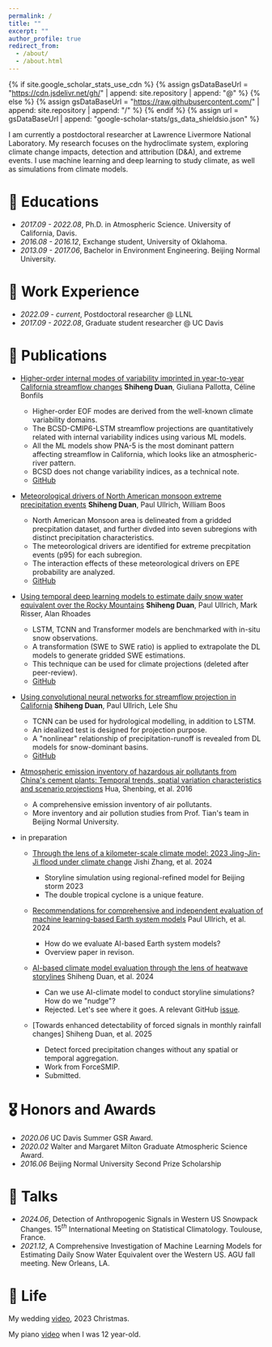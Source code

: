 ```yaml
---
permalink: /
title: ""
excerpt: ""
author_profile: true
redirect_from: 
  - /about/
  - /about.html
---
```


{% if site.google_scholar_stats_use_cdn %}
{% assign gsDataBaseUrl = "https://cdn.jsdelivr.net/gh/" | append: site.repository | append: "@" %}
{% else %}
{% assign gsDataBaseUrl = "https://raw.githubusercontent.com/" | append: site.repository | append: "/" %}
{% endif %}
{% assign url = gsDataBaseUrl | append: "google-scholar-stats/gs_data_shieldsio.json" %}

<span class='anchor' id='about-me'></span>

I am currently a postdoctoral researcher at Lawrence Livermore National Laboratory. My research focuses on the hydroclimate system, exploring climate change impacts, detection and attribution (D&A), and extreme events. I use machine learning and deep learning to study climate, as well as simulations from climate models. 


# 📖 Educations
- *2017.09 - 2022.08*, Ph.D. in Atmospheric Science. University of California, Davis. 
- *2016.08 - 2016.12*, Exchange student, University of Oklahoma. 
- *2013.09 - 2017.06*, Bachelor in Environment Engineering. Beijing Normal University. 

# 💼 Work Experience
- *2022.09 - current*, Postdoctoral researcher @ LLNL
- *2017.09 - 2022.08*, Graduate student researcher @ UC Davis 

<!---
# 🔥 News
- *2022.02*: &nbsp;🎉🎉 Lorem ipsum dolor sit amet, consectetur adipiscing elit. Vivamus ornare aliquet ipsum, ac tempus justo dapibus sit amet. 
- *2022.02*: &nbsp;🎉🎉 Lorem ipsum dolor sit amet, consectetur adipiscing elit. Vivamus ornare aliquet ipsum, ac tempus justo dapibus sit amet. 
--->

# 📝 Publications

- [Higher-order internal modes of variability imprinted in year-to-year California streamflow changes](https://www.nature.com/articles/s43247-024-01594-2) **Shiheng Duan**, Giuliana Pallotta, Céline Bonfils
  - Higher-order EOF modes are derived from the well-known climate variability domains. 
  - The BCSD-CMIP6-LSTM streamflow projections are quantitatively related with internal variability indices using various ML models. 
  - All the ML models show PNA-5 is the most dominant pattern affecting streamflow in California, which looks like an atmospheric-river pattern. 
  - BCSD does not change variability indices, as a technical note. 
  - [GitHub](https://github.com/ShihengDuan/ClimateVariabilityStreamflow)

- [Meteorological drivers of North American monsoon extreme precipitation events](https://agupubs.onlinelibrary.wiley.com/doi/full/10.1029/2023JD040535) 
**Shiheng Duan**, Paul Ullrich, William Boos
  - North American Monsoon area is delineated from a gridded precpitation dataset, and further divded into seven subregions with distinct precipitation characteristics. 
  - The meteorological drivers are identified for extreme precpitation events (p95) for each subregion. 
  - The interaction effects of these meteorological drivers on EPE probability are analyzed. 
  - [GitHub](https://github.com/ShihengDuan/NorthAmericanMonsoon)

- [Using temporal deep learning models to estimate daily snow water equivalent over the Rocky Mountains](https://agupubs.onlinelibrary.wiley.com/doi/full/10.1029/2023WR035009)
**Shiheng Duan**, Paul Ullrich, Mark Risser, Alan Rhoades
  - LSTM, TCNN and Transformer models are benchmarked with in-situ snow observations. 
  - A transformation (SWE to SWE ratio) is applied to extrapolate the DL models to generate gridded SWE estimations. 
  - This technique can be used for climate projections (deleted after peer-review). 
  - [GitHub](https://github.com/ShihengDuan/code-SWE)

- [Using convolutional neural networks for streamflow projection in California](https://www.frontiersin.org/journals/water/articles/10.3389/frwa.2020.00028/full) **Shiheng Duan**, Paul Ullrich, Lele Shu
  - TCNN can be used for hydrological modelling, in addition to LSTM. 
  - An idealized test is designed for projection purpose. 
  - A "nonlinear" relationship of precipitation-runoff is revealed from DL models for snow-dominant basins. 
  - [GitHub](https://github.com/ShihengDuan/Streamflow)

- [Atmospheric emission inventory of hazardous air pollutants from China's cement plants: Temporal trends, spatial variation characteristics and scenario projections](https://www.sciencedirect.com/science/article/pii/S1352231015306385) Hua, Shenbing, et al. 2016
  - A comprehensive emission inventory of air pollutants. 
  - More inventory and air pollution studies from Prof. Tian's team in Beijing Normal University. 

* in preparation
  - [Through the lens of a kilometer-scale climate model: 2023 Jing-Jin-Ji flood under climate change](https://www.authorea.com/doi/full/10.22541/au.172773252.24608967) Jishi Zhang, et al. 2024
    - Storyline simulation using regional-refined model for Beijing storm 2023
    - The double tropical cyclone is a unique feature. 

  - [Recommendations for comprehensive and independent evaluation of machine learning-based Earth system models](https://arxiv.org/abs/2410.19882) Paul Ullrich, et al. 2024
    - How do we evaluate AI-based Earth system models? 
    - Overview paper in revison. 

  - [AI-based climate model evaluation through the lens of heatwave storylines](https://arxiv.org/abs/2410.09120) Shiheng Duan, et al. 2024
    - Can we use AI-climate model to conduct storyline simulations? How do we "nudge"? 
    - Rejected. Let's see where it goes. A relevant GitHub [issue](https://github.com/neuralgcm/neuralgcm/issues/247).
  
  - [Towards enhanced detectability of forced signals in monthly rainfall changes] Shiheng Duan, et al. 2025
    - Detect forced precipitation changes without any spatial or temporal aggregation. 
    - Work from ForceSMIP. 
    - Submitted. 

# 🎖 Honors and Awards
- *2020.06* UC Davis Summer GSR Award. 
- *2020.02* Walter and Margaret Milton Graduate Atmospheric Science Award. 
- *2016.06* Beijing Normal University Second Prize Scholarship



# 💬 Talks
- *2024.06*, Detection of Anthropogenic Signals in Western US Snowpack Changes. $15^{th}$ International Meeting on Statistical Climatology. Toulouse, France. 
- *2021.12*, A Comprehensive Investigation of Machine Learning Models for Estimating Daily Snow Water Equivalent over the Western US. AGU fall meeting. New Orleans, LA. 


# 🎹 Life

My wedding [video](https://www.bilibili.com/video/BV1ht421b7GN/?spm_id_from=333.337.search-card.all.click), 2023 Christmas. 

My piano [video](https://www.bilibili.com/video/BV1Je411W7L7/?spm_id_from=333.999.0.0) when I was 12 year-old. 
